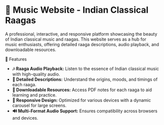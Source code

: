 # 🎵 Music Website - Indian Classical Raagas  
A professional, interactive, and responsive platform showcasing the beauty of Indian classical music and raagas. This website serves as a hub for music enthusiasts, offering detailed raaga descriptions, audio playback, and downloadable resources.

🌟 Features
- **🎶 Raaga Audio Playback:** Listen to the essence of Indian classical music with high-quality audio.
- **📜 Detailed Descriptions:** Understand the origins, moods, and timings of each raaga.
- **📄 Downloadable Resources:** Access PDF notes for each raaga to aid learning and practice.
- **🎡 Responsive Design:** Optimized for various devices with a dynamic carousel for large screens.
- **🔊 Multi-Format Audio Support:** Ensures compatibility across browsers and devices.


